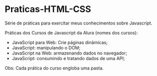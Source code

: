 # Praticas-HTML-CSS
Série de práticas para exercitar meus conhecimentos sobre Javascript.

Práticas dos Cursos de Javascript da Alura (nomes dos cursos):
  - JavaScript para Web: Crie páginas dinâmicas;
  - JavaScript: manipulando o DOM;
  - JavaScript na Web: armazenando dados no navegador;
  - JavaScript: consumindo e tratando dados de uma API;

Obs: Cada prática do curso engloba uma pasta.